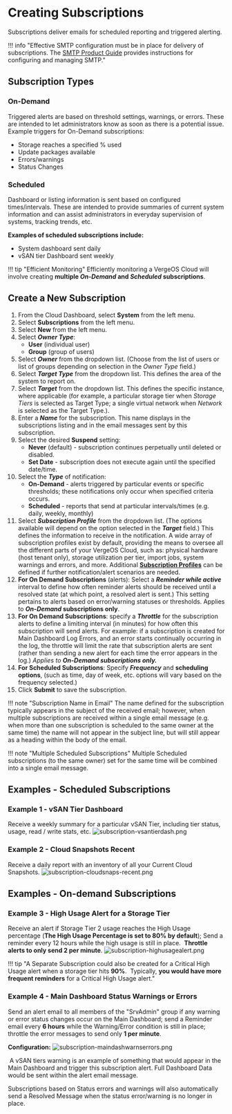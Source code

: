# Creating Subscriptions

Subscriptions deliver emails for scheduled reporting and triggered alerting.

!!! info "Effective SMTP configuration must be in place for delivery of subscriptions.  The [SMTP Product Guide](/product-guide/system/smtp) provides instructions for configuring and managing SMTP."

## Subscription Types

### On-Demand

Triggered alerts are based on threshold settings, warnings, or errors. These are intended to let administrators know as soon as there is a potential issue. Example triggers for On-Demand subscriptions:

* Storage reaches a specified % used
* Update packages available
* Errors/warnings
* Status Changes

### Scheduled

Dashboard or listing information is sent based on configured times/intervals. These are intended to provide summaries of current system information and can assist administrators in everyday supervision of systems, tracking trends, etc.  

**Examples of scheduled subscriptions include:**

* System dashboard sent daily
* vSAN tier Dashboard sent weekly

!!! tip "Efficient Monitoring"
    Efficiently monitoring a VergeOS Cloud will involve creating **multiple *On-Demand* and *Scheduled* subscriptions**.

## Create a New Subscription

1. From the Cloud Dashboard, select **System** from the left menu.
2. Select **Subscriptions** from the left menu.
3. Select **New** from the left menu.
4. Select ***Owner Type***:
   * **User** (individual user)
   * **Group** (group of users)
5. Select ***Owner*** from the dropdown list. (Choose from the list of users or list of groups depending on selection in the *Owner Type* field.)
6. Select ***Target Type*** from the dropdown list. This defines the area of the system to report on.
7. Select ***Target*** from the dropdown list. This defines the specific instance, where applicable (for example, a particular storage tier when *Storage Tiers* is selected as Target Type; a single virtual network when *Network* is selected as the Target Type.).
8. Enter a ***Name*** for the subscription. This name displays in the subscriptions listing and in the email messages sent by this subscription.
9. Select the desired **Suspend** setting:
   * **Never** (default) - subscription continues perpetually until deleted or disabled.
   * **Set Date** - subscription does not execute again until the specified date/time.
10. Select the ***Type*** of notification:
    * **On-Demand** - alerts triggered by particular events or specific thresholds; these notifications only occur when specified criteria occurs.
    * **Scheduled** - reports that send at particular intervals/times (e.g. daily, weekly, monthly)
11. Select ***Subscription Profile*** from the dropdown list. (The options available will depend on the option selected in the ***Target*** field.) This defines the information to receive in the notification. A wide array of subscription profiles exist by default, providing the means to oversee all the different parts of your VergeOS Cloud, such as: physical hardware (host tenant only), storage utilization per tier, import jobs, system warnings and errors, and more. Additional [**Subscription Profiles**](/product-guide/system/subscription-profiles) can be defined if further notification/alert scenarios are needed.
12. **For On Demand Subscriptions** (alerts): Select a ***Reminder while active*** interval to define how often reminder alerts should be received until a resolved state (at which point, a resolved alert is sent.) This setting pertains to alerts based on error/warning statuses or thresholds. Applies to ***On-Demand* subscriptions only**.
13. **For On Demand Subscriptions**: specify a ***Throttle*** for the subscription alerts to define a limiting interval (in minutes) for how often this subscription will send alerts. For example: if a subscription is created for Main Dashboard Log Errors, and an error starts continually occurring in the log, the throttle will limit the rate that subscription alerts are sent (rather than sending a new alert for each time the error appears in the log.) *Applies to **On-Demand subscriptions only.***
14. **For Scheduled Subscriptions**: Specify ***Frequency*** and **scheduling options**, (such as time, day of week, etc. options will vary based on the frequency selected.)
15. Click **Submit** to save the subscription.

!!! note "Subscription Name in Email"
    The name defined for the subscription typically appears in the subject of the received email; however, when multiple subscriptions are received within a single email message (e.g. when more than one subscription is scheduled to the same owner at the same time) the name will not appear in the subject line, but will still appear as a heading within the body of the email.

!!! note "Multiple Scheduled Subscriptions"
    Multiple Scheduled subscriptions (to the same owner) set for the same time will be combined into a single email message.

## **Examples - Scheduled Subscriptions**

### **Example 1 - vSAN Tier Dashboard**

Receive a weekly summary for a particular vSAN Tier, including tier status, usage, read / write stats, etc.
![subscription-vsantierdash.png](/product-guide/screenshots/subscription-vsantierdash.png)

### **Example 2 - Cloud Snapshots Recent**

Receive a daily report with an inventory of all your Current Cloud Snapshots.
![subscription-cloudsnaps-recent.png](/product-guide/screenshots/subscription-cloudsnaps-recent.png)

## **Examples - On-demand Subscriptions**

### **Example 3 - High Usage Alert for a Storage Tier**

Receive an alert if Storage Tier 2 usage reaches the High Usage percentage (**The High Usage Percentage is set to 80% by default**); Send a reminder every 12 hours while the high usage is still in place.  **Throttle alerts to only send 2 per minute**.
![subscription-highusagealert.png](/product-guide/screenshots/subscription-highusagealert.png)

!!! tip "A Separate Subscription could also be created for a Critical High Usage alert when a storage tier hits **90%**.  Typically, **you would have more frequent reminders** for a Critical High Usage alert."

### **Example 4 - Main Dashboard Status Warnings or Errors**

Send an alert email to all members of the "SrvAdmin" group if any warning or error status changes occur on the Main Dashboard; send a Reminder email every **6 hours** while the Warning/Error condition is still in place; throttle the error messages to send only **1 per minute**.

**Configuration:**
![subscription-maindashwarnserrors.png](/product-guide/screenshots/subscription-maindashwarnserrors.png)

 A vSAN tiers warning is an example of something that would appear in the Main Dashboard and trigger this subscription alert. Full Dashboard Data would be sent within the alert email message.

Subscriptions based on Status errors and warnings will also automatically send a Resolved Message when the status error/warning is no longer in place.
